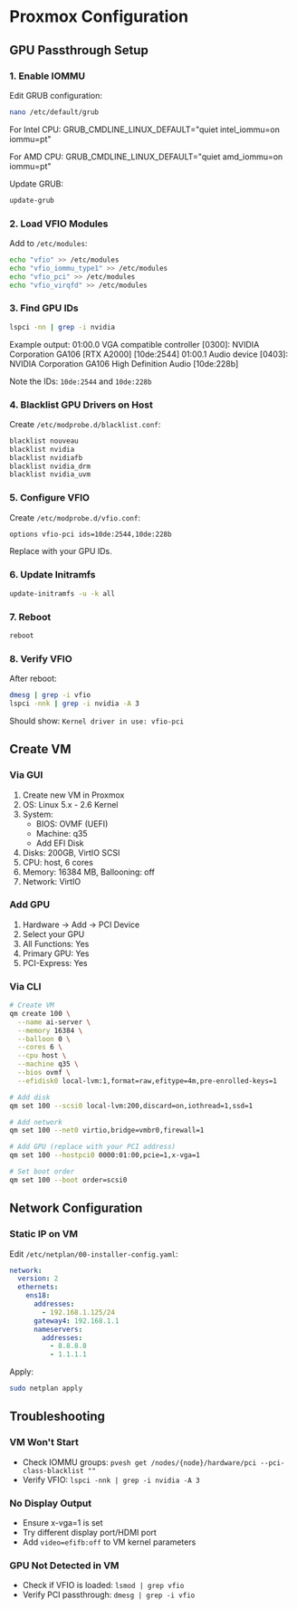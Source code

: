 # Proxmox Configuration

## GPU Passthrough Setup

### 1. Enable IOMMU

Edit GRUB configuration:

```bash
nano /etc/default/grub
```

For Intel CPU:
GRUB_CMDLINE_LINUX_DEFAULT="quiet intel_iommu=on iommu=pt"

For AMD CPU:
GRUB_CMDLINE_LINUX_DEFAULT="quiet amd_iommu=on iommu=pt"

Update GRUB:

```bash
update-grub
```

### 2. Load VFIO Modules

Add to `/etc/modules`:

```bash
echo "vfio" >> /etc/modules
echo "vfio_iommu_type1" >> /etc/modules
echo "vfio_pci" >> /etc/modules
echo "vfio_virqfd" >> /etc/modules
```

### 3. Find GPU IDs

```bash
lspci -nn | grep -i nvidia
```

Example output:
01:00.0 VGA compatible controller [0300]: NVIDIA Corporation GA106 [RTX A2000] [10de:2544]
01:00.1 Audio device [0403]: NVIDIA Corporation GA106 High Definition Audio [10de:228b]

Note the IDs: `10de:2544` and `10de:228b`

### 4. Blacklist GPU Drivers on Host

Create `/etc/modprobe.d/blacklist.conf`:

```bash
blacklist nouveau
blacklist nvidia
blacklist nvidiafb
blacklist nvidia_drm
blacklist nvidia_uvm
```

### 5. Configure VFIO

Create `/etc/modprobe.d/vfio.conf`:

```bash
options vfio-pci ids=10de:2544,10de:228b
```

Replace with your GPU IDs.

### 6. Update Initramfs

```bash
update-initramfs -u -k all
```

### 7. Reboot

```bash
reboot
```

### 8. Verify VFIO

After reboot:

```bash
dmesg | grep -i vfio
lspci -nnk | grep -i nvidia -A 3
```

Should show: `Kernel driver in use: vfio-pci`

## Create VM

### Via GUI

1. Create new VM in Proxmox
2. OS: Linux 5.x - 2.6 Kernel
3. System:
   - BIOS: OVMF (UEFI)
   - Machine: q35
   - Add EFI Disk
4. Disks: 200GB, VirtIO SCSI
5. CPU: host, 6 cores
6. Memory: 16384 MB, Ballooning: off
7. Network: VirtIO

### Add GPU

1. Hardware → Add → PCI Device
2. Select your GPU
3. All Functions: Yes
4. Primary GPU: Yes
5. PCI-Express: Yes

### Via CLI

```bash
# Create VM
qm create 100 \
  --name ai-server \
  --memory 16384 \
  --balloon 0 \
  --cores 6 \
  --cpu host \
  --machine q35 \
  --bios ovmf \
  --efidisk0 local-lvm:1,format=raw,efitype=4m,pre-enrolled-keys=1

# Add disk
qm set 100 --scsi0 local-lvm:200,discard=on,iothread=1,ssd=1

# Add network
qm set 100 --net0 virtio,bridge=vmbr0,firewall=1

# Add GPU (replace with your PCI address)
qm set 100 --hostpci0 0000:01:00,pcie=1,x-vga=1

# Set boot order
qm set 100 --boot order=scsi0
```

## Network Configuration

### Static IP on VM

Edit `/etc/netplan/00-installer-config.yaml`:

```yaml
network:
  version: 2
  ethernets:
    ens18:
      addresses:
        - 192.168.1.125/24
      gateway4: 192.168.1.1
      nameservers:
        addresses:
          - 8.8.8.8
          - 1.1.1.1
```

Apply:

```bash
sudo netplan apply
```

## Troubleshooting

### VM Won't Start

- Check IOMMU groups: `pvesh get /nodes/{node}/hardware/pci --pci-class-blacklist ""`
- Verify VFIO: `lspci -nnk | grep -i nvidia -A 3`

### No Display Output

- Ensure x-vga=1 is set
- Try different display port/HDMI port
- Add `video=efifb:off` to VM kernel parameters

### GPU Not Detected in VM

- Check if VFIO is loaded: `lsmod | grep vfio`
- Verify PCI passthrough: `dmesg | grep -i vfio`
